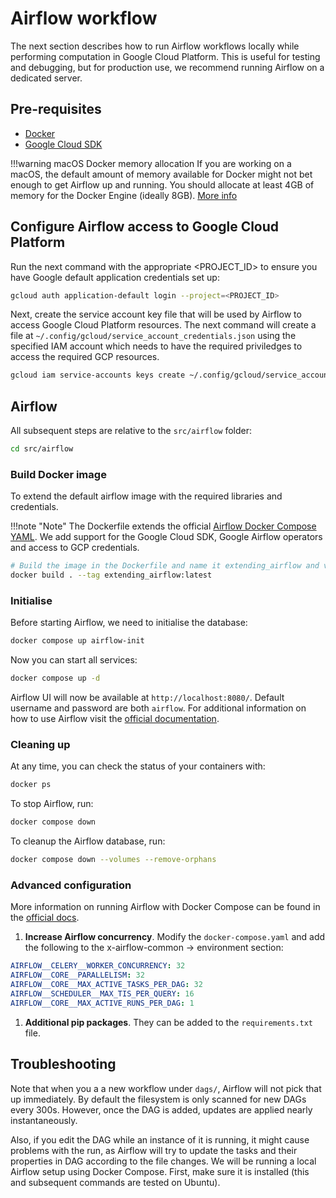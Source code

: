 # Airflow workflow

The next section describes how to run Airflow workflows locally while performing computation in Google Cloud Platform. This is useful for testing and debugging, but for production use, we recommend running Airflow on a dedicated server.

## Pre-requisites

- [Docker](https://docs.docker.com/get-docker/)
- [Google Cloud SDK](https://cloud.google.com/sdk/docs/install)

!!!warning macOS Docker memory allocation
    If you are working on a macOS, the default amount of memory available for Docker might not bet enough to get Airflow up and running. You should allocate at least 4GB of memory for the Docker Engine (ideally 8GB). [More info](https://airflow.apache.org/docs/apache-airflow/stable/howto/docker-compose/index.html#)


## Configure Airflow access to Google Cloud Platform

Run the next command with the appropriate <PROJECT_ID> to ensure you have Google default application credentials set up:

```bash
gcloud auth application-default login --project=<PROJECT_ID>
```

Next, create the service account key file that will be used by Airflow to access Google Cloud Platform resources. The next command will create a file at `~/.config/gcloud/service_account_credentials.json` using the specified IAM account which needs to have the required priviledges to access the required GCP resources.

```bash
gcloud iam service-accounts keys create ~/.config/gcloud/service_account_credentials.json --iam-account=open-targets-genetics-dev@appspot.gserviceaccount.com
```

## Airflow

All subsequent steps are relative to the `src/airflow` folder:

```bash
cd src/airflow
```

###  Build Docker image

To extend the default airflow image with the required libraries and credentials.

!!!note "Note"
    The Dockerfile extends the official [Airflow Docker Compose YAML](https://airflow.apache.org/docs/apache-airflow/stable/docker-compose.yaml). We add support for the Google Cloud SDK, Google Airflow operators and access to GCP credentials.

```bash
# Build the image in the Dockerfile and name it extending_airflow and version it as latest
docker build . --tag extending_airflow:latest
```

###  Initialise

Before starting Airflow, we need to initialise the database:

```bash
docker compose up airflow-init
```

Now you can start all services:

```bash
docker compose up -d
```

Airflow UI will now be available at `http://localhost:8080/`. Default username and password are both `airflow`.
For additional information on how to use Airflow visit the [official documentation](https://airflow.apache.org/docs/apache-airflow/stable/index.html).


### Cleaning up

At any time, you can check the status of your containers with:

```bash
docker ps
```

To stop Airflow, run:

```bash
docker compose down
```

To cleanup the Airflow database, run:

```bash
docker compose down --volumes --remove-orphans
```

### Advanced configuration

More information on running Airflow with Docker Compose can be found in the [official docs](https://airflow.apache.org/docs/apache-airflow/stable/howto/docker-compose/index.html).

1. **Increase Airflow concurrency**. Modify the `docker-compose.yaml` and add the following to the x-airflow-common → environment section:

```yaml
AIRFLOW__CELERY__WORKER_CONCURRENCY: 32
AIRFLOW__CORE__PARALLELISM: 32
AIRFLOW__CORE__MAX_ACTIVE_TASKS_PER_DAG: 32
AIRFLOW__SCHEDULER__MAX_TIS_PER_QUERY: 16
AIRFLOW__CORE__MAX_ACTIVE_RUNS_PER_DAG: 1
```

1. **Additional pip packages**. They can be added to the `requirements.txt` file.


## Troubleshooting

Note that when you a a new workflow under `dags/`, Airflow will not pick that up immediately. By default the filesystem is only scanned for new DAGs every 300s. However, once the DAG is added, updates are applied nearly instantaneously.

Also, if you edit the DAG while an instance of it is running, it might cause problems with the run, as Airflow will try to update the tasks and their properties in DAG according to the file changes.
We will be running a local Airflow setup using Docker Compose. First, make sure it is installed (this and subsequent commands are tested on Ubuntu).
